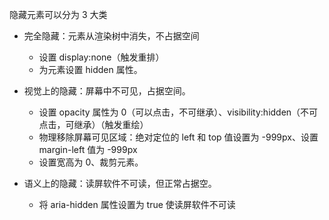 
隐藏元素可以分为 3 大类

- 完全隐藏：元素从渲染树中消失，不占据空间
	
	- 设置 display:none（触发重排）
	- 为元素设置 hidden 属性。

- 视觉上的隐藏：屏幕中不可见，占据空间。

	- 设置 opacity 属性为 0（可以点击，不可继承）、visibility:hidden（不可点击，可继承）（触发重绘）
	- 物理移除屏幕可见区域：绝对定位的 left 和 top 值设置为 -999px、设置 margin-left 值为 -999px
	- 设置宽高为 0、裁剪元素。

- 语义上的隐藏：读屏软件不可读，但正常占据空。

	- 将 aria-hidden 属性设置为 true 使读屏软件不可读